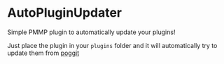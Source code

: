 # AutoPluginUpdater
Simple PMMP plugin to automatically update your plugins!

Just place the plugin in your `plugins` folder and it will automatically try to update them from [poggit](https://poggit.pmmp.io)
